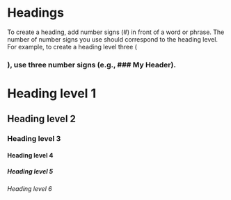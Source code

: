 #  Headings

To create a heading, add number signs (#) in front of a word or phrase. The number of number signs you use should correspond to the heading level. For example, to create a heading level three (<h3>), use three number signs (e.g., ### My Header).

# Heading level 1

## Heading level 2

### Heading level 3

#### Heading level 4

##### Heading level 5

###### Heading level 6
